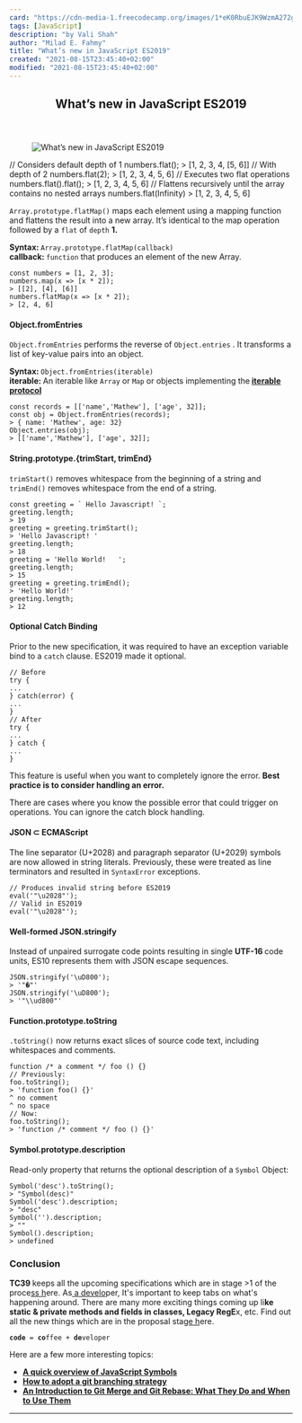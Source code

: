 ```yaml
---
card: "https://cdn-media-1.freecodecamp.org/images/1*eK0RbuEJK9WzmA272g41Qg.png"
tags: [JavaScript]
description: "by Vali Shah"
author: "Milad E. Fahmy"
title: "What’s new in JavaScript ES2019"
created: "2021-08-15T23:45:40+02:00"
modified: "2021-08-15T23:45:40+02:00"
---
```

<div class="site-wrapper">
<main id="site-main" class="site-main outer">
<div class="inner">
<article class="post-full post tag-javascript tag-tech tag-programming tag-coding tag-productivity ">
<header class="post-full-header">
<h1 class="post-full-title">What’s new in JavaScript ES2019</h1>
</header>
<figure class="post-full-image">
<picture>
<source media="(max-width: 700px)" sizes="1px" srcset="data:image/gif;base64,R0lGODlhAQABAIAAAAAAAP///yH5BAEAAAAALAAAAAABAAEAAAIBRAA7 1w">
<source media="(min-width: 701px)" sizes="(max-width: 800px) 400px,
(max-width: 1170px) 700px,
1400px" srcset="https://cdn-media-1.freecodecamp.org/images/1*eK0RbuEJK9WzmA272g41Qg.png 300w,
https://cdn-media-1.freecodecamp.org/images/1*eK0RbuEJK9WzmA272g41Qg.png 600w,
https://cdn-media-1.freecodecamp.org/images/1*eK0RbuEJK9WzmA272g41Qg.png 1000w,
https://cdn-media-1.freecodecamp.org/images/1*eK0RbuEJK9WzmA272g41Qg.png 2000w">
<img onerror="this.style.display='none'" src="https://cdn-media-1.freecodecamp.org/images/1*eK0RbuEJK9WzmA272g41Qg.png" alt="What’s new in JavaScript ES2019">
</picture>
</figure>
<section class="post-full-content">
<div class="post-content medium-migrated-article">
// Considers default depth of 1
numbers.flat();
&gt; [1, 2, 3, 4, [5, 6]]
// With depth of 2
numbers.flat(2);
&gt; [1, 2, 3, 4, 5, 6]
// Executes two flat operations
numbers.flat().flat();
&gt; [1, 2, 3, 4, 5, 6]
// Flattens recursively until the array contains no nested arrays
numbers.flat(Infinity)
&gt; [1, 2, 3, 4, 5, 6]</code></pre><p><code>Array.prototype.flatMap()</code> maps each element using a mapping function and flattens the result into a new array. It’s identical to the map operation followed by a <code>flat</code> of <code>depth</code> <strong>1.</strong></p><p><strong>Syntax: </strong><code>Array.prototype.flatMap(callback)</code> <br><strong>callback: </strong><code>function</code> that produces an element of the new Array.</p><pre><code class="language-js">const numbers = [1, 2, 3];
numbers.map(x =&gt; [x * 2]);
&gt; [[2], [4], [6]]
numbers.flatMap(x =&gt; [x * 2]);
&gt; [2, 4, 6]</code></pre><h4 id="object-fromentries">Object.fromEntries</h4><p><code>Object.fromEntries</code> performs the reverse of <code>Object.entries</code> . It transforms a list of key-value pairs into an object.</p><p><strong>Syntax: </strong><code>Object.fromEntries(iterable)</code> <br><strong>iterable: </strong>An iterable like <code>Array</code> or <code>Map</code> or objects implementing the<strong> <a href="https://developer.mozilla.org/en-US/docs/Web/JavaScript/Reference/Iteration_protocols#The_iterable_protocol" rel="noopener">iterable protocol</a></strong></p><pre><code class="language-js">const records = [['name','Mathew'], ['age', 32]];
const obj = Object.fromEntries(records);
&gt; { name: 'Mathew', age: 32}
Object.entries(obj);
&gt; [['name','Mathew'], ['age', 32]];</code></pre><h4 id="string-prototype-trimstart-trimend-">String.prototype.{trimStart, trimEnd}</h4><p><code>trimStart()</code> removes whitespace from the beginning of a string and <code>trimEnd()</code> removes whitespace from the end of a string.</p><pre><code class="language-js">const greeting = ` Hello Javascript! `;
greeting.length;
&gt; 19
greeting = greeting.trimStart();
&gt; 'Hello Javascript! '
greeting.length;
&gt; 18
greeting = 'Hello World!   ';
greeting.length;
&gt; 15
greeting = greeting.trimEnd();
&gt; 'Hello World!'
greeting.length;
&gt; 12</code></pre><h4 id="optional-catch-binding">Optional Catch Binding</h4><p>Prior to the new specification, it was required to have an exception variable bind to a <code>catch</code> clause. ES2019 made it optional.</p><pre><code class="language-js">// Before
try {
...
} catch(error) {
...
}
// After
try {
...
} catch {
...
}</code></pre><p>This feature is useful when you want to completely ignore the error. <strong>Best practice is to consider handling an error.</strong></p><p>There are cases where you know the possible error that could trigger on operations. You can ignore the catch block handling.</p><h4 id="json-ecmascript">JSON ⊂ ECMAScript</h4><p>The line separator (U+2028) and paragraph separator (U+2029) symbols are now allowed in string literals. Previously, these were treated as line terminators and resulted in <code>SyntaxError</code> exceptions.</p><pre><code class="language-js">// Produces invalid string before ES2019
eval('"\u2028"');
// Valid in ES2019
eval('"\u2028"');</code></pre><h4 id="well-formed-json-stringify">Well-formed JSON.stringify</h4><p>Instead of unpaired surrogate code points resulting in single <strong>UTF-16 </strong>code units, ES10 represents them with JSON escape sequences.</p><pre><code class="language-js">JSON.stringify('\uD800');
&gt; '"�"'
JSON.stringify('\uD800');
&gt; '"\\ud800"'</code></pre><h4 id="function-prototype-tostring">Function.prototype.toString</h4><p><code>.toString()</code> now returns exact slices of source code text, including whitespaces and comments.</p><pre><code class="language-js">function /* a comment */ foo () {}
// Previously:
foo.toString();
&gt; 'function foo() {}'
^ no comment
^ no space
// Now:
foo.toString();
&gt; 'function /* comment */ foo () {}'</code></pre><h4 id="symbol-prototype-description">Symbol.prototype.description</h4><p>Read-only property that returns the optional description of a <code>Symbol</code> Object:</p><pre><code class="language-js">Symbol('desc').toString();
&gt; "Symbol(desc)"
Symbol('desc').description;
&gt; "desc"
Symbol('').description;
&gt; ""
Symbol().description;
&gt; undefined</code></pre><h3 id="conclusion">Conclusion</h3><p><strong>TC39 </strong>keeps all the upcoming specifications which are in stage &gt;1 of the proce<a href="https://github.com/tc39/proposals" rel="noopener">ss h</a>ere. As<a href="https://www.microverse.org/" rel="noopener"> a develo</a>per, It's important to keep tabs on what's happening around. There are many more exciting things coming up li<strong>ke static &amp; private methods and fields in classes, Legacy RegE</strong>x, etc. Find out all the new things which are in the proposal sta<a href="https://github.com/tc39/proposals" rel="noopener">ge h</a>ere.</p><p><code><strong>code</strong> = <strong>co</strong>ffee + <strong>de</strong>veloper</code></p><p>Here are a few more interesting topics:</p><ul><li><a href="https://medium.freecodecamp.org/how-did-i-miss-javascript-symbols-c1f1c0e1874a" rel="noopener"><strong>A quick overview of JavaScript Symbols</strong></a></li><li><a href="https://medium.freecodecamp.org/adopt-a-git-branching-strategy-ac729ff4f838" rel="noopener"><strong>How to adopt a git branching strategy</strong></a></li><li><a href="https://medium.freecodecamp.org/an-introduction-to-git-merge-and-rebase-what-they-are-and-how-to-use-them-131b863785f" rel="noopener"><strong>An Introduction to Git Merge and Git Rebase: What They Do and When to Use Them</strong></a></li></ul>
</div>
<hr>
</section>
</article>
</div>
</main>
</div>
<!-- Google Tag Manager (noscript) -->
<!-- End Google Tag Manager (noscript) -->
